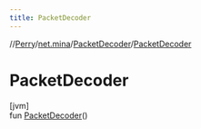 ```yaml
---
title: PacketDecoder
---
```

//[Perry](../../../index.html)/[net.mina](../index.html)/[PacketDecoder](index.html)/[PacketDecoder](-packet-decoder.html)



# PacketDecoder



[jvm]\
fun [PacketDecoder](-packet-decoder.html)()




